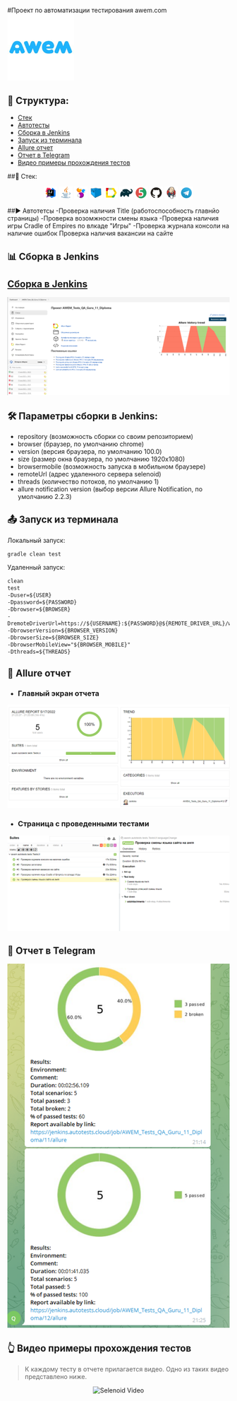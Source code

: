 #Проект по автоматизации тестирования awem.com
<a href="https://awem.com/"><img width="30%" title="AWEM" src="images/logo/logo.jpeg"></a>

## :scroll: Структура:

- <a href="#point_up_2-технологии-и-инструменты">Стек</a>
- <a href="#point_up_2-проведенные автотесты">Автотесты</a>
- <a href="#point_up_2-сборка-в-Jenkins">Сборка в Jenkins</a>
- <a href="#point_up_2-запуск-из-терминала">Запуск из терминала</a>
- <a href="#point_up_2-allure-отчет">Allure отчет</a>
- <a href="#point_up_2-отчет-в-telegram">Отчет в Telegram</a>
- <a href="#point_up_2-видео-примеры-прохождения-тестов">Видео примеры прохождения тестов</a>

##:toolbox: Стек:
<p align="center">
<img width="6%" title="IntelliJ IDEA" src="images/logo/Intelij_IDEA.svg">
<img width="6%" title="Java" src="images/logo/Java.svg">
<img width="6%" title="Selenide" src="images/logo/Selenide.svg">
<img width="6%" title="Selenoid" src="images/logo/Selenoid.svg">
<img width="6%" title="Allure Report" src="images/logo/Allure_Report.svg">
<img width="6%" title="Gradle" src="images/logo/Gradle.svg">
<img width="6%" title="JUnit5" src="images/logo/JUnit5.svg">
<img width="6%" title="GitHub" src="images/logo/GitHub.svg">
<img width="6%" title="Jenkins" src="images/logo/Jenkins.svg">
<img width="6%" title="Telegram" src="images/logo/Telegram.svg">
</p>

##:arrow_forward: Автотетсы
-Проверка наличия Title (работоспособность главнйо страницы)
-Проверка возомжности смены языка
-Проверка наличия игры Cradle of Empires по влкаде "Игры"
-Проверка журнала консоли на наличие ошибок
Проверка наличия вакансии на сайте

## :bar_chart: Сборка в Jenkins
## <a target="_blank" href="https://jenkins.autotests.cloud/job/AWEM_Tests_QA_Guru_11_Diploma/">Сборка в Jenkins</a>
<p align="center">
<img title="Jenkins Dashboard" src="images/screenshots/jenkins_pr.png">
</p>

## :hammer_and_wrench: Параметры сборки в Jenkins:

- repository (возможность сборки со своим репозиторием)
- browser (браузер, по умолчанию chrome)
- version (версия браузера, по умолчанию 100.0)
- size (размер окна браузера, по умолчанию 1920x1080)
- browsermobile (возможность запуска в мобильном браузере)
- remoteUrl (адрес удаленного сервера selenoid)
- threads (количество потоков, по умолчанию 1)
- allure notification version (выбор версии Allure Notification, по умолчанию 2.2.3)

## :outbox_tray: Запуск из терминала
Локальный запуск:
```
gradle clean test
```

Удаленный запуск:
```
clean
test
-Duser=${USER}
-Dpassword=${PASSWORD}
-Dbrowser=${BROWSER}
-DremoteDriverUrl=https://${USERNAME}:${PASSWORD}@${REMOTE_DRIVER_URL}/wd/hub/
-DbrowserVersion=${BROWSER_VERSION}
-DbrowserSize=${BROWSER_SIZE}
-DbrowserMobileView="${BROWSER_MOBILE}"
-Dthreads=${THREADS}
```
## :loudspeaker: Allure отчет
- ### Главный экран отчета
<p align="center">
<img title="Allure Overview Dashboard" src="images/screenshots/allure-report.png">
</p>

- ### Страница с проведенными тестами
<p align="center">
<img title="Allure Test Page" src="images/screenshots/pages_tests.png">
</p>

## :robot: Отчет в Telegram
<p align="center">
<img title="Telegram notification message" src="images/screenshots/telegram.png">
</p>

## :point_up_2: Видео примеры прохождения тестов
> К каждому тесту в отчете прилагается видео. Одно из таких видео представлено ниже.
<p align="center">
  <img title="Selenoid Video" src="images/video/779a2f71eef66db9.mp4">
</p>